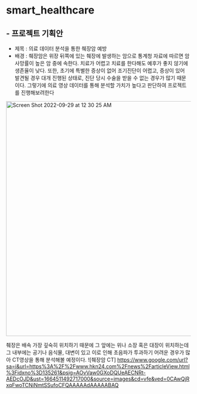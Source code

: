 # smart_healthcare

## - 프로젝트 기획안
  * 제목 : 의료 데이터 분석을 통한 췌장암 예방
  * 배경 : 췌장암은 위장 뒤쪽에 있는 췌장에 발생하는 암으로 통계청 자료에 따르면 암 사망률이 높은 암 중에 속한다. 치료가 어렵고 치료를 한다해도 예후가 좋지 않기에 생존율이 낮다. 또한, 초기에 특별한 증상이 없어 조기진단이 어렵고, 증상이 있어 발견될 경우 대개 진행된 상태로, 진단 당시 수술을 받을 수 없는 경우가 많기 때문이다. 그렇기에 의료 영상 데이터를 통해 분석할 가치가 높다고 판단하여 프로젝트를 진행해보려한다 

<img width="640" alt="Screen Shot 2022-09-29 at 12 30 25 AM" src="https://user-images.githubusercontent.com/76680071/192939466-e9068ecc-c34b-4511-b3fa-2bb894f093e3.png">

  췌장은 배속 가장 깊숙히 위치하기 때문에 그 앞에는 위나 소장 혹은 대장이 위치하는데 그 내부에는 공기나 음식물, 대변이 있고 이로 인해 초음파가 투과하기 어려운 경우가 많아 CT영상을 통해 분석해볼 예정이다. 
  ![췌장암 CT] https://www.google.com/url?sa=i&url=https%3A%2F%2Fwww.hkn24.com%2Fnews%2FarticleView.html%3Fidxno%3D135261&psig=AOvVaw0GXoDQUeAECNRt-AEDcOJD&ust=1664511492717000&source=images&cd=vfe&ved=0CAwQjRxqFwoTCNiNmtSSufoCFQAAAAAdAAAAABAQ
  



